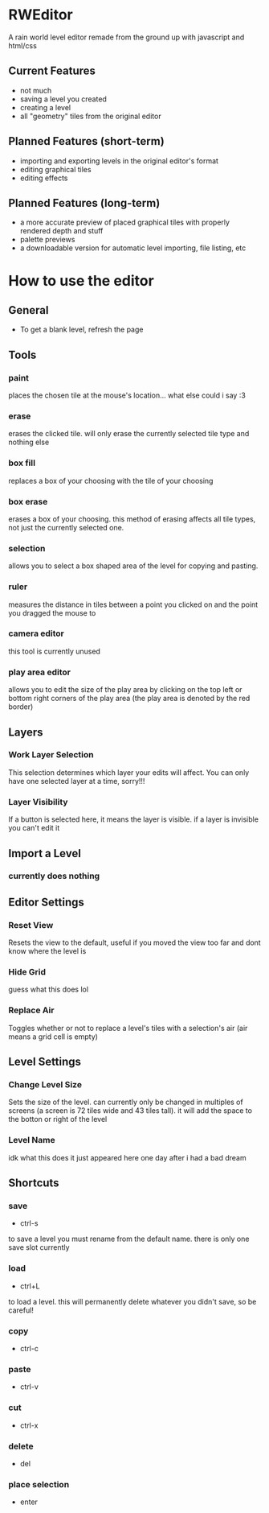 # RWEditor
A rain world level editor remade from the ground up with javascript and html/css

## Current Features
* not much
* saving a level you created
* creating a level
* all "geometry" tiles from the original editor

## Planned Features (short-term)
* importing and exporting levels in the original editor's format
* editing graphical tiles
* editing effects

## Planned Features (long-term)
* a more accurate preview of placed graphical tiles with properly rendered depth and stuff
* palette previews
* a downloadable version for automatic level importing, file listing, etc

# How to use the editor
## General
* To get a blank level, refresh the page

## Tools
### paint
places the chosen tile at the mouse's location... what else could i say :3
### erase
erases the clicked tile. will only erase the currently selected tile type and nothing else
### box fill
replaces a box of your choosing with the tile of your choosing
### box erase
erases a box of your choosing. this method of erasing affects all tile types, not just the currently selected one.
### selection
allows you to select a box shaped area of the level for copying and pasting.
### ruler
measures the distance in tiles between a point you clicked on and the point you dragged the mouse to
### camera editor
this tool is currently unused
### play area editor
allows you to edit the size of the play area by clicking on the top left or bottom right corners of the play area (the play area is denoted by the red border)

## Layers
### Work Layer Selection
This selection determines which layer your edits will affect. You can only have one selected layer at a time, sorry!!!
### Layer Visibility
If a button is selected here, it means the layer is visible. if a layer is invisible you can't edit it

## Import a Level
### currently does nothing

## Editor Settings
### Reset View
Resets the view to the default, useful if you moved the view too far and dont know where the level is
### Hide Grid
guess what this does lol
### Replace Air
Toggles whether or not to replace a level's tiles with a selection's air (air means a grid cell is empty)

## Level Settings
### Change Level Size
Sets the size of the level. can currently only be changed in multiples of screens (a screen is 72 tiles wide and 43 tiles tall). it will add the space to the botton or right of the level
### Level Name
idk what this does it just appeared here one day after i had a bad dream

## Shortcuts
### save 
* ctrl-s

to save a level you must rename from the default name. there is only one save slot currently
### load
* ctrl+L

to load a level. this will permanently delete whatever you didn't save, so be careful!
### copy
* ctrl-c
### paste
* ctrl-v
### cut
* ctrl-x
### delete
* del
### place selection
* enter